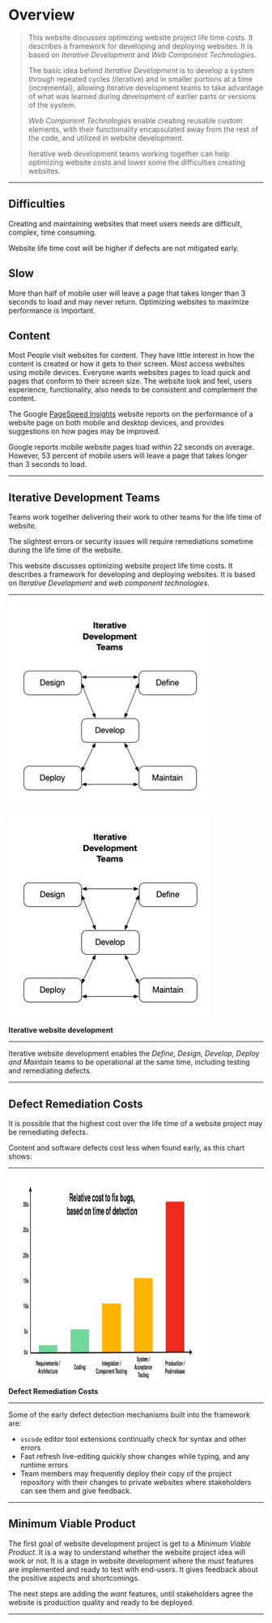 # Overview


>This website discusses optimizing website project life time costs. It describes a framework for developing and deploying websites. It is based on *Iterative Development* and *Web Component Technologies*.
>
>The basic idea behind *Iterative Development* is to develop a system through repeated cycles (iterative) and in smaller portions at a time (incremental), allowing iterative development teams to take advantage of what was learned during development of earlier parts or versions of the system. 
>
>*Web Component Technologies* enable creating reusable custom elements, with their functionality encapsulated away from the rest of the code, and utilized in website development.
>
>Iterative web development teams working together can help optimizing website costs and lower some the difficulties creating websites.

---

## Difficulties

Creating and maintaining websites that meet users needs are difficult, complex, time consuming.

Website life time cost will be higher if defects are not mitigated early.

## Slow

More than half of mobile user will leave a page that takes longer than 3 seconds to load and may never return. Optimizing websites to maximize performance is important.

## Content

Most People visit websites for content. They have little interest in how the content is created or how it gets to their screen. Most access websites using mobile devices. Everyone wants websites pages to load quick and pages that conform to their screen size. The website look and feel, users experience, functionality, also needs to be consistent and complement the content.

The Google [PageSpeed Insights](https://pagespeed.web.dev/) website reports on the performance of a website page on both mobile and desktop devices, and provides suggestions on how pages may be improved.

Google reports mobile website pages load within 22 seconds on average. However, 53 percent of mobile users will leave a page that takes longer than 3 seconds to load.

---

## Iterative Development Teams


Teams work together delivering their work to other teams for the life time of website.

The slightest errors or security issues will require remediations sometime during the life time of the website.


This website discusses optimizing website project life time costs. It describes a framework for developing and deploying websites. It is based on _Iterative Development_ and _web component technologies_.

---

<img src="iterativedev.png" height=400 width=400 />

![Iterative website development](iterativedev.png)

**Iterative website development**

---

Iterative website development enables the _Define, Design, Develop, Deploy and Maintain_ teams to be operational at the same time, including testing and remediating defects.



---

## Defect Remediation Costs

It is possible that the highest cost over the life time of a website project may be remediating defects.

Content and software defects cost less when found early, as this chart shows:

---

<img src="bugFixChart.jpg" height= 400 width=400 />

**Defect Remediation Costs**

---

Some of the early defect detection mechanisms built into the framework are:

- `vscode` editor tool extensions continually check for syntax and other errors
- Fast refresh live-editing quickly show changes while typing, and any runtime errors
- Team members may frequently deploy their copy of the project repository with their changes to private websites where stakeholders can see them and give feedback.

---

## Minimum Viable Product

The first goal of website development project is get to a _Minimum Viable Product_. It is a way to understand whether the website project idea will work or not. It is a stage in website development where the _must_ features are implemented and ready to test with end-users. It gives feedback about the positive aspects and shortcomings.

The next steps are adding the _want_ features, until stakeholders agree the website is production quality and ready to be deployed.

---


